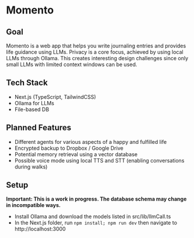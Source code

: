 # Momento

## Goal

Momento is a web app that helps you write journaling entries and provides life guidance using LLMs. Privacy is a core focus, achieved by using local LLMs through Ollama. This creates interesting design challenges since only small LLMs with limited context windows can be used.

## Tech Stack

- Next.js (TypeScript, TailwindCSS)
- Ollama for LLMs
- File-based DB

## Planned Features

- Different agents for various aspects of a happy and fulfilled life
- Encrypted backup to Dropbox / Google Drive
- Potential memory retrieval using a vector database
- Possible voice mode using local TTS and STT (enabling conversations during walks)

## Setup

**Important: This is a work in progress. The database schema may change in incompatible ways.**

- Install Ollama and download the models listed in src/lib/llmCall.ts
- In the Next.js folder, run `npm install; npm run dev` then navigate to http://localhost:3000
